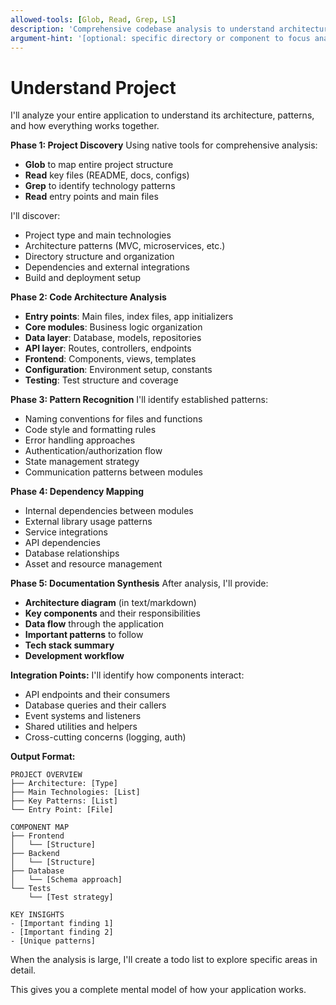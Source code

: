 ```yaml
---
allowed-tools: [Glob, Read, Grep, LS]
description: 'Comprehensive codebase analysis to understand architecture, patterns, and project structure'
argument-hint: '[optional: specific directory or component to focus analysis]'
---
```


# Understand Project

I'll analyze your entire application to understand its architecture, patterns, and how everything works together.

**Phase 1: Project Discovery**
Using native tools for comprehensive analysis:

- **Glob** to map entire project structure
- **Read** key files (README, docs, configs)
- **Grep** to identify technology patterns
- **Read** entry points and main files

I'll discover:

- Project type and main technologies
- Architecture patterns (MVC, microservices, etc.)
- Directory structure and organization
- Dependencies and external integrations
- Build and deployment setup

**Phase 2: Code Architecture Analysis**

- **Entry points**: Main files, index files, app initializers
- **Core modules**: Business logic organization
- **Data layer**: Database, models, repositories
- **API layer**: Routes, controllers, endpoints
- **Frontend**: Components, views, templates
- **Configuration**: Environment setup, constants
- **Testing**: Test structure and coverage

**Phase 3: Pattern Recognition**
I'll identify established patterns:

- Naming conventions for files and functions
- Code style and formatting rules
- Error handling approaches
- Authentication/authorization flow
- State management strategy
- Communication patterns between modules

**Phase 4: Dependency Mapping**

- Internal dependencies between modules
- External library usage patterns
- Service integrations
- API dependencies
- Database relationships
- Asset and resource management

**Phase 5: Documentation Synthesis**
After analysis, I'll provide:

- **Architecture diagram** (in text/markdown)
- **Key components** and their responsibilities
- **Data flow** through the application
- **Important patterns** to follow
- **Tech stack summary**
- **Development workflow**

**Integration Points:**
I'll identify how components interact:

- API endpoints and their consumers
- Database queries and their callers
- Event systems and listeners
- Shared utilities and helpers
- Cross-cutting concerns (logging, auth)

**Output Format:**

```
PROJECT OVERVIEW
├── Architecture: [Type]
├── Main Technologies: [List]
├── Key Patterns: [List]
└── Entry Point: [File]

COMPONENT MAP
├── Frontend
│   └── [Structure]
├── Backend
│   └── [Structure]
├── Database
│   └── [Schema approach]
└── Tests
    └── [Test strategy]

KEY INSIGHTS
- [Important finding 1]
- [Important finding 2]
- [Unique patterns]
```

When the analysis is large, I'll create a todo list to explore specific areas in detail.

This gives you a complete mental model of how your application works.
